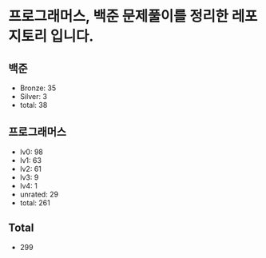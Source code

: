 # 프로그래머스, 백준 문제풀이를 정리한 레포지토리 입니다. 

## 백준
- Bronze: 35
- Silver: 3
- total: 38

## 프로그래머스
- lv0: 98
- lv1: 63
- lv2: 61
- lv3: 9
- lv4: 1
- unrated: 29
- total: 261

## Total
- 299
